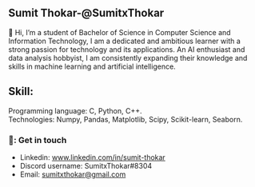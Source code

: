 ## Sumit Thokar-@SumitxThokar                       
👋 Hi, I’m a student of Bachelor of Science in Computer Science and Information Technology, I am a dedicated and ambitious learner with a strong passion for technology and its applications. An AI enthusiast and data analysis hobbyist, I am consistently expanding their knowledge and skills in machine learning and artificial intelligence.
<br>

## Skill:
Programming language: C, Python, C++.<br>
Technologies: Numpy, Pandas, Matplotlib, Scipy, Scikit-learn, Seaborn.

### 💬: Get in touch
- Linkedin: www.linkedin.com/in/sumit-thokar
- Discord username: SumitxThokar#8304
- Email: sumitxthokar@gmail.com
